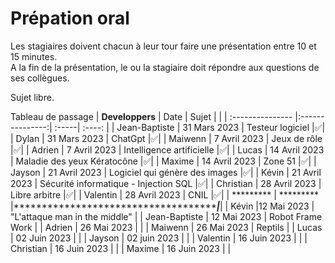 # Prépation oral
Les stagiaires doivent chacun à leur tour faire une présentation entre 10 et 15 minutes.  
A la fin de la présentation, le ou la stagiaire doit répondre aux questions de ses collègues.

Sujet libre.  

Tableau de passage
| **Developpers**  | Date          | Sujet |     |
| :--------------- |:---------------:| :-----| :----: |
| Jean-Baptiste  |   31 Mars 2023        |  Testeur logiciel  |✅|
| Dylan  | 31 Mars 2023             |   ChatGpt |✅|
| Maiwenn  | 7 Avril 2023          |    Jeux de rôle |✅|
| Adrien  | 7 Avril 2023          |    Intelligence artificielle |✅|
| Lucas  | 14 Avril 2023          |    Maladie des yeux Kératocône |✅|
| Maxime  | 14 Avril 2023          |    Zone 51 |✅|
| Jayson  | 21 Avril 2023          |    Logiciel qui génère des images |✅|
| Kévin  | 21 Avril 2023          |    Sécurité informatique - Injection SQL |✅|
| Christian  | 28 Avril 2023          |    Libre arbitre |✅|
| Valentin  | 28 Avril 2023          |    CNIL |✅|
| *********  | ********* |*******************************************|*******|
| Kévin |12 Mai 2023          | "L'attaque man in the middle" |
| Jean-Baptiste  | 12 Mai 2023 | Robot Frame Work |
| Adrien  | 26 Mai 2023 |   |
| Maiwenn  | 26 Mai 2023 | Reptils  |
| Lucas  | 02 Juin 2023 |   |
| Jayson  | 02 juin 2023 |   |
| Valentin  | 16 Juin 2023 |   |
| Christian  | 16 Juin 2023 |   |
| Maxime  | 16 Juin 2023 |   |

